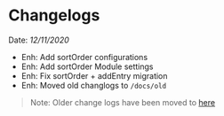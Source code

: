 # Changelogs
Date: *12/11/2020*
- Enh: Add sortOrder configurations
- Enh: Add sortOrder Module settings
- Enh: Fix sortOrder + addEntry migration
- Enh: Moved old changlogs to `/docs/old`

> Note: Older change logs have been moved to [here](https://github.com/GreenMeteor/humhub-weather-module/blob/dev/docs/old/CHANGELOG.md)
